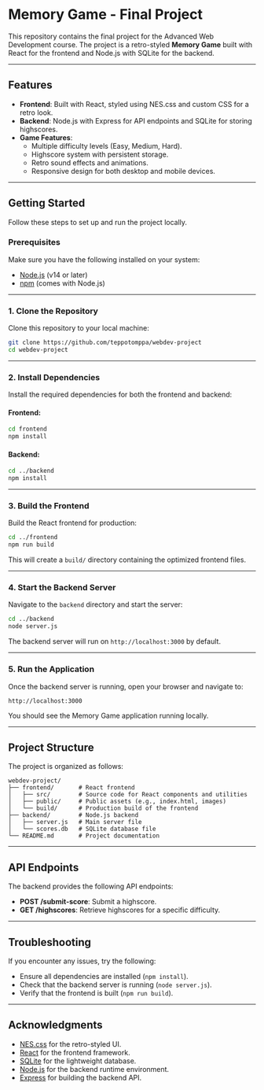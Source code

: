 # Memory Game - Final Project

This repository contains the final project for the Advanced Web Development course. The project is a retro-styled **Memory Game** built with React for the frontend and Node.js with SQLite for the backend.

---

## Features

- **Frontend**: Built with React, styled using NES.css and custom CSS for a retro look.
- **Backend**: Node.js with Express for API endpoints and SQLite for storing highscores.
- **Game Features**:
  - Multiple difficulty levels (Easy, Medium, Hard).
  - Highscore system with persistent storage.
  - Retro sound effects and animations.
  - Responsive design for both desktop and mobile devices.

---

## Getting Started

Follow these steps to set up and run the project locally.

### Prerequisites

Make sure you have the following installed on your system:
- [Node.js](https://nodejs.org/) (v14 or later)
- [npm](https://www.npmjs.com/) (comes with Node.js)

---

### 1. Clone the Repository

Clone this repository to your local machine:

```bash
git clone https://github.com/teppotomppa/webdev-project
cd webdev-project
```

---

### 2. Install Dependencies

Install the required dependencies for both the frontend and backend:

#### Frontend:
```bash
cd frontend
npm install
```

#### Backend:
```bash
cd ../backend
npm install
```

---

### 3. Build the Frontend

Build the React frontend for production:

```bash
cd ../frontend
npm run build
```

This will create a `build/` directory containing the optimized frontend files.

---

### 4. Start the Backend Server

Navigate to the `backend` directory and start the server:

```bash
cd ../backend
node server.js
```

The backend server will run on `http://localhost:3000` by default.

---

### 5. Run the Application

Once the backend server is running, open your browser and navigate to:

```
http://localhost:3000
```

You should see the Memory Game application running locally.

---

## Project Structure

The project is organized as follows:

```
webdev-project/
├── frontend/       # React frontend
│   ├── src/        # Source code for React components and utilities
│   ├── public/     # Public assets (e.g., index.html, images)
│   └── build/      # Production build of the frontend
├── backend/        # Node.js backend
│   ├── server.js   # Main server file
│   └── scores.db   # SQLite database file
└── README.md       # Project documentation
```

---

## API Endpoints

The backend provides the following API endpoints:

- **POST /submit-score**: Submit a highscore.
- **GET /highscores**: Retrieve highscores for a specific difficulty.

---

## Troubleshooting

If you encounter any issues, try the following:
- Ensure all dependencies are installed (`npm install`).
- Check that the backend server is running (`node server.js`).
- Verify that the frontend is built (`npm run build`).

---

## Acknowledgments

- [NES.css](https://nostalgic-css.github.io/NES.css/) for the retro-styled UI.
- [React](https://reactjs.org/) for the frontend framework.
- [SQLite](https://www.sqlite.org/) for the lightweight database.
- [Node.js](https://nodejs.org/) for the backend runtime environment.
- [Express](https://expressjs.com/) for building the backend API.